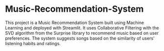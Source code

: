 # Music-Recommendation-System
This project is a Music Recommendation System built using Machine Learning and deployed with Streamlit. It uses Collaborative Filtering with the SVD algorithm from the Surprise library to recommend music based on user preferences. The system suggests songs based on the similarity of users' listening habits and ratings.

